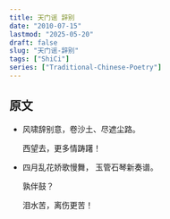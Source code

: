 ```yaml
---
title: 天门谣 辞别
date: "2010-07-15"
lastmod: "2025-05-20"
draft: false
slug: "天门谣-辞别"
tags: ["ShiCi"]
series: ["Traditional-Chinese-Poetry"]
---
```


## 原文

* 风啸辞别意，卷沙土、尽遮尘路。
  
  西望去，更多情踌躇！
  
* 四月乱花娇歌慢舞， 玉管石琴新奏谱。
  
  孰伴鼓？
  
  泪水苦，离伤更苦！
